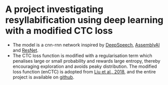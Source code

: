 # A project investigating resyllabification using deep learning with a modified CTC loss
- The model is a cnn-rnn network inspired by [DeepSpeech](https://arxiv.org/pdf/1512.02595.pdf), [AssemblyAI](https://colab.research.google.com/drive/1IPpwx4rX32rqHKpLz7dc8sOKspUa-YKO) and [ResNet](https://arxiv.org/pdf/1603.05027.pdf).
- The CTC loss function is modified with a regularisation term which penalises large or small probability and rewards large entropy, thereby encouraging exploration and avoids peaky distribution. The modified loss function (enCTC) is adopted from [Liu et al., 2018](https://papers.nips.cc/paper/2018/hash/e44fea3bec53bcea3b7513ccef5857ac-Abstract.html), and the entire project is available on [github](https://github.com/liuhu-bigeye/enctc.crnn).